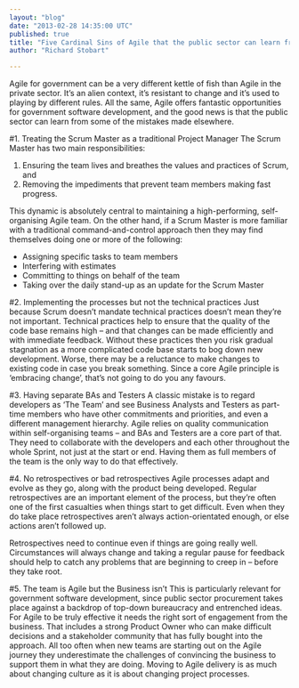 ```yaml
---
layout: "blog"
date: "2013-02-28 14:35:00 UTC"
published: true
title: "Five Cardinal Sins of Agile that the public sector can learn from"
author: "Richard Stobart"

---
```


Agile for government can be a very different kettle of fish than Agile in the private sector. It’s an alien context, it’s resistant to change and it’s used to playing by different rules. All the same, Agile offers fantastic opportunities for government software development, and the good news is that the public sector can learn from some of the mistakes made elsewhere.

#1. Treating the Scrum Master as a traditional Project Manager
The Scrum Master has two main responsibilities:

1. Ensuring the team lives and breathes the values and practices of Scrum, and
2. Removing the impediments that prevent team members making fast progress.

This dynamic is absolutely central to maintaining a high-performing, self-organising Agile team. On the other hand, if a Scrum Master is more familiar with a traditional command-and-control approach then they may find themselves doing one or more of the following:

* Assigning specific tasks to team members
* Interfering with estimates
* Committing to things on behalf of the team
* Taking over the daily stand-up as an update for the Scrum Master

#2. Implementing the processes but not the technical practices
Just because Scrum doesn’t mandate technical practices doesn’t mean they’re not important. Technical practices help to ensure that the quality of the code base remains high – and that changes can be made efficiently and with immediate feedback. Without these practices then you risk gradual stagnation as a more complicated code base starts to bog down new development. Worse, there may be a reluctance to make changes to existing code in case you break something. Since a core Agile principle is ‘embracing change’, that’s not going to do you any favours.

#3. Having separate BAs and Testers
A classic mistake is to regard developers as ‘The Team’ and see Business Analysts and Testers as part-time members who have other commitments and priorities, and even a different management hierarchy. Agile relies on quality communication within self-organising teams – and BAs and Testers are a core part of that. They need to collaborate with the developers and each other throughout the whole Sprint, not just at the start or end. Having them as full members of the team is the only way to do that effectively.

#4. No retrospectives or bad retrospectives
Agile processes adapt and evolve as they go, along with the product being developed. Regular retrospectives are an important element of the process, but they’re often one of the first casualties when things start to get difficult. Even when they do take place retrospectives aren’t always action-orientated enough, or else actions aren’t followed up.

Retrospectives need to continue even if things are going really well. Circumstances will always change and taking a regular pause for feedback should help to catch any problems that are beginning to creep in – before they take root.

#5. The team is Agile but the Business isn’t
This is particularly relevant for government software development, since public sector procurement takes place against a backdrop of top-down bureaucracy and entrenched ideas. For Agile to be truly effective it needs the right sort of engagement from the business. That includes a strong Product Owner who can make difficult decisions and a stakeholder community that has fully bought into the approach. All too often when new teams are starting out on the Agile journey they underestimate the challenges of convincing the business to support them in what they are doing. Moving to Agile delivery is as much about changing culture as it is about changing project processes.

